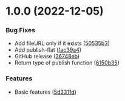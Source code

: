 # 1.0.0 (2022-12-05)


### Bug Fixes

* Add fileURL only if it exists ([50535b3](https://github.com/ffflorian/ntfy/commit/50535b3f77b8bb8654701f3bf5505268d9b6135f))
* Add publish-flat ([fac39a4](https://github.com/ffflorian/ntfy/commit/fac39a4d2a86d221cf40eab38d00d69dd4e08321))
* GitHub release ([36748eb](https://github.com/ffflorian/ntfy/commit/36748eb6b41259ba263f4d421c8569a7e1be4873))
* Return type of publish function ([6150b35](https://github.com/ffflorian/ntfy/commit/6150b354757a042e68cd4434939d756a4c9dec2d))


### Features

* Basic features ([5d3311d](https://github.com/ffflorian/ntfy/commit/5d3311dde7765045d429cdbb48552750deabbb89))
